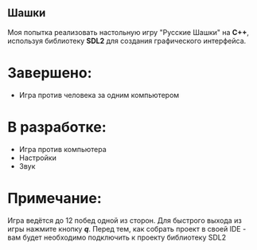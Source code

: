 ## Шашки

Моя попытка реализовать настольную игру "Русские Шашки" на **C++**, используя библиотеку **SDL2** для создания графического интерфейса.

# Завершено:
* Игра против человека за одним компьютером

# В разработке:
* Игра против компьютера
* Настройки
* Звук

# Примечание:
Игра ведётся до 12 побед одной из сторон. Для быстрого выхода из игры нажмите кнопку ***q***. Перед тем, как собрать проект в своей IDE - вам 
будет необходимо подключить к проекту библиотеку SDL2
